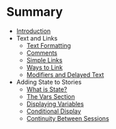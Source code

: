 # Summary

* [Introduction](README.md)
* Text and Links
  * [Text Formatting](text-and-links/text-formatting.md)
  * [Comments](text-and-links/comments.md)
  * [Simple Links](text-and-links/simple-links.md)
  * [Ways to Link](text-and-links/ways-to-link.md)
  * [Modifiers and Delayed Text](text-and-links/modifiers-and-delayed-text.md)
* Adding State to Stories
  * [What is State?](state/what-is-state.md)
  * [The Vars Section](state/the-vars-section.md)
  * [Displaying Variables](state/displaying-variables.md)
  * [Conditional Display](state/conditional-display.md)
  * [Continuity Between Sessions](state/continuity.md)
